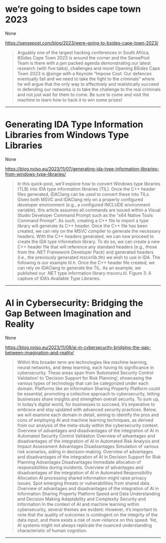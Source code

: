 # we’re going to bsides cape town 2023

None

https://sensepost.com/blog/2023/were-going-to-bsides-cape-town-2023/
<blockquote>
Arguably one of the largest hacking conferences in South Africa, BSides Cape Town 2023 is around the corner and the SensePost Team is there with a jam packed agenda demonstrating our latest research (with five talks), challenges and more! Opening BSides Cape Town 2023 is @singe with a Keynote “Impose Cost: Our defences eventually fail and we need to take the fight to the criminals” where he will argue that the only way to effectively and realistically succeed in defending our networks is to take the challenge to the real criminals and not just wait for them to come. Be sure to come and visit the machine to learn how to hack it to win some prizes!
</blockquote>

---

# Generating IDA Type Information Libraries from Windows Type Libraries

None

https://blog.nviso.eu/2023/11/07/generating-ida-type-information-libraries-from-windows-type-libraries/
<blockquote>
In this quick-post, we’ll explore how to convert Windows type libraries (TLB) into IDA type information libraries (TIL). Once the C++ header files generated, IDAClang can be used to convert these into TILs. Given both MSVC and IDAClang rely on a properly configured developer environment (e.g., a configured INCLUDE environment variable), this article assumes all commands are issued within a Visual Studio Developer Command Prompt such as the “x64 Native Tools Command Prompt”. As such, creating a C++ file to import a type library will generate its C++ header. Once the C++ file has been created, we can rely on the MSVC compiler to generate the necessary headers. With the C++ headers generated, we can now proceed to create the IDA type information library. To do so, we can create a new C++ header file that will reference any standard headers (e.g., those from the .NET Framework Developer Pack) and generated headers (i.e., the previously generated mscorlib.tlh) we wish to use in IDA. The following is our example til.h. Once the C++ header file created, we can rely on IDAClang to generate the TIL. As an example, we published our .NET type information library mscoru.til. Figure 3: A capture of IDA’s Available Type Libraries.
</blockquote>

---

# AI in Cybersecurity: Bridging the Gap Between Imagination and Reality

None

https://blog.nviso.eu/2023/11/08/ai-in-cybersecurity-bridging-the-gap-between-imagination-and-reality/
<blockquote>
Within this broader term are technologies like machine learning, neural networks, and deep learning, each having its significance in cybersecurity. These areas span from ‘Automated Security Control Validation’ to ‘Decision Support for Risk Planning’, showcasing the various types of technology that can be categorized under each domain. Platforms like an Information Sharing Property Platform could be essential, promoting a collective approach to cybersecurity, letting businesses share insights and strengthen overall security. To sum up, in today’s digital world, for businesses to succeed, it’s imperative to embrace and stay updated with advanced security practices. Below, we will examine each domain in detail, aiming to identify the pros and cons of employing AI and machine learning techniques, as derived from our analysis of the meta-study within the cybersecurity context. Overview of advantages and disadvantages of the integration of AI in Automated Security Control Validation Overview of advantages and disadvantages of the integration of AI in Automated Risk Analysis and Impact Assessment Advantages	Disadvantages Simulation of various risk scenarios, aiding in decision-making. Overview of advantages and disadvantages of the integration of AI in Decision Support for Risk Planning Advantages	Disadvantages Immediate allocation of responsibilities during incidents. Overview of advantages and disadvantages of the integration of AI in Automated Responsibility Allocation AI processing shared information might raise privacy issues. Spot emerging threats or vulnerabilities from shared data. Overview of advantages and disadvantages of the integration of AI in Information Sharing Property Platform Speed and Data Understanding and Decision Making Adaptability and Complexity Security and Information In the context of AI and machine learning within cybersecurity, several themes are evident: However, it’s important to note that the quality of outcomes is contingent on the integrity of the data input, and there exists a risk of over-reliance on this speed. Yet, AI systems might not always replicate the nuanced understanding characteristic of human cognition.
</blockquote>

---


